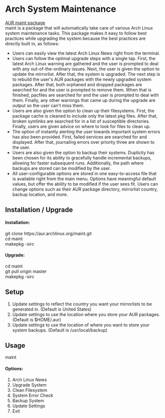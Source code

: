 # Arch System Maintenance
[AUR maint package](https://aur.archlinux.org/packages/maint/) <br />
maint is a package that will automatically take care of various Arch Linux system maintenance tasks. This package makes it easy to follow best practices while upgrading the system because the best practices are directly built in, as follows:
* Users can easily view the latest Arch Linux News right from the terminal.
* Users can follow the optimal upgrade steps with a single tap. First, the latest Arch Linux warning are gathered and the user is prompted to deal with any out-of-the-ordinary issues. Next, the user is given the option to update the mirrorlist. After that, the system is upgraded. The next step is to rebuild the user's AUR packages with the newly upgraded system packages. After that, both orphaned and dropped packages are searched for and the user is prompted to remove them. When that is finished, pacfiles are searched for and the user is prompted to deal with them. Finally, any other warnings that came up during the upgrade are output so the user can't miss them.
* Users are also given the option to clean up their filesystems. First, the package cache is cleaned to include only the latest pkg files. After that, broken symlinks are searched for in a list of susceptible directories. Finally, users are given advice on where to look for files to clean up.
* The option of instantly alerting the user towards important system errors has also been provided. First, failed services are searched for and displayed. After that, journaling errors over priority three are shown to the user.
* Users are also given the option to backup their systems. Duplicity has been chosen for its ability to gracefully handle incremental backups, allowing for faster subsequent runs. Additionally, the path where backups are stored can be modified by the user.
* All user-configurable options are stored in one easy-to-access file that is available right from the main menu. Options have meaningful default values, but offer the ability to be modified if the user sees fit. Users can change options such as their AUR package directory, mirrorlist country, backup location, and more.

## Installation / Upgrade
#### Installation:
git clone https://<span></span>aur.archlinux.org/maint.git <br />
cd maint <br />
makepkg -sirc

#### Upgrade:
cd maint <br />
git pull origin master <br />
makepkg -sirc

## Setup
1. Update settings to reflect the country you want your mirrorlists to be generated in. (Default is United States)
2. Update settings to use the location where you store your AUR packages. (Default is $HOME/.aur)
3. Update settings to use the location of where you want to store your system backups. (Default is /usr/local/backup)

## Usage
maint

#### Options:
1. Arch Linux News
2. Upgrade System
3. Clean Filesystem
4. System Error Check
5. Backup System
6. Update Settings
7. Exit
